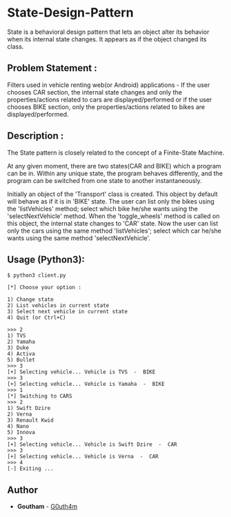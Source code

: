 # State-Design-Pattern
State is a behavioral design pattern that lets an object alter its behavior when its internal state changes. It appears as if the object changed its class.

## Problem Statement : 
Filters used in vehicle renting web(or Android) applications - If the user chooses CAR section, the internal state changes and only the properties/actions related to cars are displayed/performed or if the user chooses BIKE section, only the properties/actions related to bikes are displayed/performed.

## Description : 
The State pattern is closely related to the concept of a Finite-State Machine.

At any given moment, there are two states(CAR and BIKE) which a program can be in. Within any unique state, the program behaves differently, and the program can be switched from one state to another instantaneously.

Initially an object of the 'Transport' class is created. This object by default will behave as if it is in 'BIKE' state. The user can list only the bikes using the 'listVehicles' method; select which bike he/she wants using the 'selectNextVehicle' method. When the 'toggle_wheels' method is called on this object, the internal state changes to 'CAR' state. Now the user can list only the cars using the same method 'listVehicles'; select which car he/she wants using the same method 'selectNextVehicle'.

## Usage (Python3):
```
$ python3 client.py

[*] Choose your option :

1) Change state
2) List vehicles in current state
3) Select next vehicle in current state
4) Quit (or Ctrl+C)

>>> 2
1) TVS
2) Yamaha
3) Duke
4) Activa
5) Bullet
>>> 3
[+] Selecting vehicle... Vehicle is TVS  -  BIKE
>>> 3
[+] Selecting vehicle... Vehicle is Yamaha  -  BIKE
>>> 1
[*] Switching to CARS
>>> 2
1) Swift Dzire
2) Verna
3) Renault Kwid
4) Nano
5) Innova
>>> 3
[+] Selecting vehicle... Vehicle is Swift Dzire  -  CAR
>>> 3
[+] Selecting vehicle... Vehicle is Verna  -  CAR
>>> 4
[-] Exiting ...
```

## Author
* **Goutham** - [G0uth4m](https://github.com/G0uth4m)
